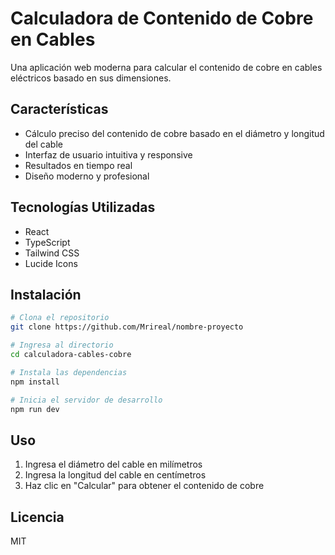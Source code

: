 # Calculadora de Contenido de Cobre en Cables

Una aplicación web moderna para calcular el contenido de cobre en cables eléctricos basado en sus dimensiones.

## Características

- Cálculo preciso del contenido de cobre basado en el diámetro y longitud del cable
- Interfaz de usuario intuitiva y responsive
- Resultados en tiempo real
- Diseño moderno y profesional

## Tecnologías Utilizadas

- React
- TypeScript
- Tailwind CSS
- Lucide Icons

## Instalación

```bash
# Clona el repositorio
git clone https://github.com/Mrireal/nombre-proyecto

# Ingresa al directorio
cd calculadora-cables-cobre

# Instala las dependencias
npm install

# Inicia el servidor de desarrollo
npm run dev
```

## Uso

1. Ingresa el diámetro del cable en milímetros
2. Ingresa la longitud del cable en centímetros
3. Haz clic en "Calcular" para obtener el contenido de cobre

## Licencia

MIT